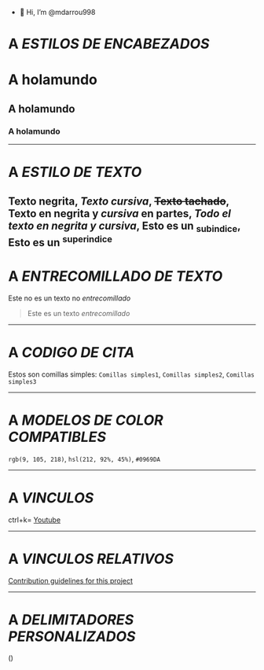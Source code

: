 - 👋 Hi, I’m @mdarrou998
# A ***ESTILOS DE ENCABEZADOS***
# A holamundo
## A holamundo
### A holamundo
--------------------------------
# A ***ESTILO DE TEXTO***
**Texto negrita**,
_Texto cursiva_,
~~Texto tachado~~,
**Texto en negrita y _cursiva_ en partes**,
***Todo el texto en negrita y cursiva***,
Esto es un <sub>subindice</sub>,
Esto es un <sup>superindice</sup>
----------------------------------
# A ***ENTRECOMILLADO DE TEXTO***
Este no es un texto no _entrecomillado_
> Este es un texto _entrecomillado_
----------------------------------
# A ***CODIGO DE CITA***
Estos son comillas simples:
`Comillas simples1`,
`Comillas simples2`,
`Comillas simples3`

----------------------------------
# A ***MODELOS DE COLOR COMPATIBLES***
`rgb(9, 105, 218)`,
`hsl(212, 92%, 45%)`,
`#0969DA`

----------------------------------
# A ***VINCULOS***
ctrl+k=
[Youtube](www.youtube.com)

----------------------------------
# A ***VINCULOS RELATIVOS***
[Contribution guidelines for this project](docs/CONTRIBUTING.md)

----------------------------------
# A ***DELIMITADORES PERSONALIZADOS***
(<a name="unique-anchor-name"></a>)
